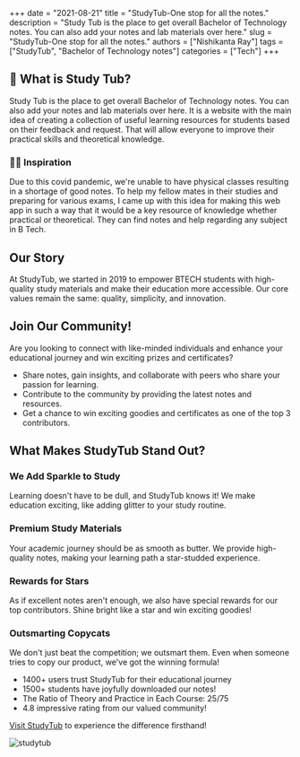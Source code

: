 +++
date = "2021-08-21"
title = "StudyTub-One stop for all the notes."
description = "Study Tub is the place to get overall Bachelor of Technology notes. You can also add your notes and lab materials over here."
slug = "StudyTub-One stop for all the notes."
authors = ["Nishikanta Ray"]
tags = ["StudyTub", "Bachelor of Technology notes"]
categories = ["Tech"]
+++

## 🌟 What is Study Tub?

Study Tub is the place to get overall Bachelor of Technology notes. You can also add your notes and lab materials over here. It is a website with the main idea of creating a collection of useful learning resources for students based on their feedback and request. That will allow everyone to improve their practical skills and theoretical knowledge.

### 🚀🚀 Inspiration

Due to this covid pandemic, we're unable to have physical classes resulting in a shortage of good notes. To help my fellow mates in their studies and preparing for various exams, I came up with this idea for making this web app in such a way that it would be a key resource of knowledge whether practical or theoretical. They can find notes and help regarding any subject in B Tech.

## Our Story

At StudyTub, we started in 2019 to empower BTECH students with high-quality study materials and make their education more accessible. Our core values remain the same: quality, simplicity, and innovation.

## Join Our Community!

Are you looking to connect with like-minded individuals and enhance your educational journey and win exciting prizes and certificates?

- Share notes, gain insights, and collaborate with peers who share your passion for learning.
- Contribute to the community by providing the latest notes and resources.
- Get a chance to win exciting goodies and certificates as one of the top 3 contributors.

## What Makes StudyTub Stand Out?

### We Add Sparkle to Study

Learning doesn't have to be dull, and StudyTub knows it! We make education exciting, like adding glitter to your study routine.

### Premium Study Materials

Your academic journey should be as smooth as butter. We provide high-quality notes, making your learning path a star-studded experience.

### Rewards for Stars

As if excellent notes aren't enough, we also have special rewards for our top contributors. Shine bright like a star and win exciting goodies!

### Outsmarting Copycats

We don't just beat the competition; we outsmart them. Even when someone tries to copy our product, we've got the winning formula!

- 1400+ users trust StudyTub for their educational journey
- 1500+ students have joyfully downloaded our notes!
- The Ratio of Theory and Practice in Each Course: 25/75
- 4.8 impressive rating from our valued community!


[Visit StudyTub](https://studytub.netlify.app/) to experience the difference firsthand!

![studytub](https://media.licdn.com/dms/image/D5622AQFuX4vVb3Tu6g/feedshare-shrink_800/0/1698077816312?e=1715817600&v=beta&t=vYUJXSYos92RZjs3a-EPL_1NKPUV0Ihu_tKPZyiTlIU)
